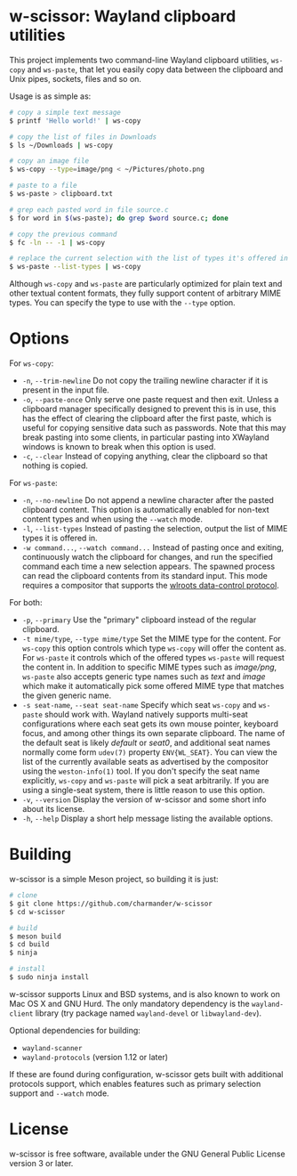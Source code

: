 # w-scissor: Wayland clipboard utilities

This project implements two command-line Wayland clipboard utilities, `ws-copy`
and `ws-paste`, that let you easily copy data between the clipboard and Unix
pipes, sockets, files and so on.

Usage is as simple as:

```bash
# copy a simple text message
$ printf 'Hello world!' | ws-copy

# copy the list of files in Downloads
$ ls ~/Downloads | ws-copy

# copy an image file
$ ws-copy --type=image/png < ~/Pictures/photo.png

# paste to a file
$ ws-paste > clipboard.txt

# grep each pasted word in file source.c
$ for word in $(ws-paste); do grep $word source.c; done

# copy the previous command
$ fc -ln -- -1 | ws-copy

# replace the current selection with the list of types it's offered in
$ ws-paste --list-types | ws-copy
```

Although `ws-copy` and `ws-paste` are particularly optimized for plain text and
other textual content formats, they fully support content of arbitrary MIME
types. You can specify the type to use with the `--type` option.

# Options

For `ws-copy`:

* `-n`, `--trim-newline` Do not copy the trailing newline character if it is present in the input file.
* `-o`, `--paste-once` Only serve one paste request and then exit. Unless a clipboard manager specifically designed to prevent this is in use, this has the effect of clearing the clipboard after the first paste, which is useful for copying sensitive data such as passwords. Note that this may break pasting into some clients, in particular pasting into XWayland windows is known to break when this option is used.
* `-c`, `--clear` Instead of copying anything, clear the clipboard so that nothing is copied.

For `ws-paste`:

* `-n`, `--no-newline` Do not append a newline character after the pasted clipboard content. This option is automatically enabled for non-text content types and when using the `--watch` mode.
* `-l`, `--list-types` Instead of pasting the selection, output the list of MIME types it is offered in.
* `-w command...`, `--watch command...` Instead of pasting once and exiting, continuously watch the clipboard for changes, and run the specified command each time a new selection appears. The spawned process can read the clipboard contents from its standard input. This mode requires a compositor that supports the [wlroots data-control protocol](https://github.com/swaywm/wlr-protocols/blob/master/unstable/wlr-data-control-unstable-v1.xml).

For both:

* `-p`, `--primary` Use the "primary" clipboard instead of the regular clipboard.
* `-t mime/type`, `--type mime/type` Set the MIME type for the content. For `ws-copy` this option controls which type `ws-copy` will offer the content as. For `ws-paste` it controls which of the offered types `ws-paste` will request the content in. In addition to specific MIME types such as _image/png_, `ws-paste` also accepts generic type names such as _text_ and _image_ which make it automatically pick some offered MIME type that matches the given generic name.
* `-s seat-name`, `--seat seat-name` Specify which seat `ws-copy` and `ws-paste` should work with. Wayland natively supports multi-seat configurations where each seat gets its own mouse pointer, keyboard focus, and among other things its own separate clipboard. The name of the default seat is likely _default_ or _seat0_, and additional seat names normally come form `udev(7)` property `ENV{WL_SEAT}`. You can view the list of the currently available seats as advertised by the compositor using the `weston-info(1)` tool. If you don't specify the seat name explicitly, `ws-copy` and `ws-paste` will pick a seat arbitrarily. If you are using a single-seat system, there is little reason to use this option.
* `-v`, `--version` Display the version of w-scissor and some short info about its license.
* `-h`, `--help` Display a short help message listing the available options.

# Building

w-scissor is a simple Meson project, so building it is just:

```bash
# clone
$ git clone https://github.com/charmander/w-scissor
$ cd w-scissor

# build
$ meson build
$ cd build
$ ninja

# install
$ sudo ninja install
```

w-scissor supports Linux and BSD systems, and is also known to work on
Mac OS X and GNU Hurd. The only mandatory dependency is the `wayland-client`
library (try package named `wayland-devel` or `libwayland-dev`).

Optional dependencies for building:
* `wayland-scanner`
* `wayland-protocols` (version 1.12 or later)

If these are found during configuration, w-scissor gets built with
additional protocols support, which enables features such as primary selection
support and `--watch` mode.

# License

w-scissor is free software, available under the GNU General Public License
version 3 or later.
